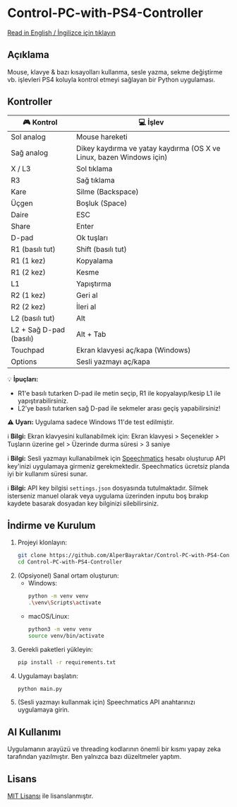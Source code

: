 # Control-PC-with-PS4-Controller

[Read in English / İngilizce için tıklayın](README.md)

## Açıklama

Mouse, klavye & bazı kısayolları kullanma, sesle yazma, sekme değiştirme vb. işlevleri PS4 koluyla kontrol etmeyi sağlayan bir Python uygulaması.

## Kontroller

| 🎮 Kontrol                  | 💻 İşlev                        |
|----------------------------|---------------------------------|
| Sol analog                 | Mouse hareketi              |
| Sağ analog                 | Dikey kaydırma ve yatay kaydırma (OS X ve Linux, bazen Windows için)           |
| X / L3                      | Sol tıklama                     |
| R3                         | Sağ tıklama                     |
| Kare                       | Silme (Backspace)                          |
| Üçgen                      | Boşluk (Space)                          |
| Daire                      | ESC                             |
| Share                      | Enter                           |
| D-pad                      | Ok tuşları                      |
| R1 (basılı tut)            | Shift (basılı tut)              |
| R1 (1 kez)                 | Kopyalama                       |
| R1 (2 kez)                 | Kesme                           |
| L1                         | Yapıştırma                      |
| R2 (1 kez)                 | Geri al                         |
| R2 (2 kez)                 | İleri al                        |
| L2 (basılı tut)            | Alt                             |
| L2 + Sağ D-pad (basılı)    | Alt + Tab                             |
| Touchpad                   | Ekran klavyesi aç/kapa (Windows)          |
| Options                    | Sesli yazmayı aç/kapa           |

💡 **İpuçları:**
- R1'e basılı tutarken D-pad ile metin seçip, R1 ile kopyalayıp/kesip L1 ile yapıştırabilirsiniz.
- L2'ye basılı tutarken sağ D-pad ile sekmeler arası geçiş yapabilirsiniz!

⚠️ **Uyarı:** Uygulama sadece Windows 11'de test edilmiştir.

ℹ️ **Bilgi:** Ekran klavyesini kullanabilmek için: Ekran klavyesi > Seçenekler > Tuşların üzerine gel > Üzerinde durma süresi > 3 saniye

ℹ️ **Bilgi:** Sesli yazmayı kullanabilmek için [Speechmatics](https://www.speechmatics.com/) hesabı oluşturup API key'inizi uygulamaya girmeniz gerekmektedir. Speechmatics ücretsiz planda iyi bir kullanım süresi sunar.

ℹ️ **Bilgi:** API key bilgisi `settings.json` dosyasında tutulmaktadır. Silmek isterseniz manuel olarak veya uygulama üzerinden inputu boş bırakıp kaydete basarak dosyadan key bilginizi silebilirsiniz.

## İndirme ve Kurulum

1. Projeyi klonlayın:
   ```bash
   git clone https://github.com/AlperBayraktar/Control-PC-with-PS4-Controller.git
   cd Control-PC-with-PS4-Controller
   ```
2. (Opsiyonel) Sanal ortam oluşturun:
   - Windows:
     ```bash
     python -m venv venv
     .\venv\Scripts\activate
     ```
   - macOS/Linux:
     ```bash
     python3 -m venv venv
     source venv/bin/activate
     ```
3. Gerekli paketleri yükleyin:
   ```bash
   pip install -r requirements.txt
   ```
4. Uygulamayı başlatın:
   ```bash
   python main.py
   ```
5. (Sesli yazmayı kullanmak için) Speechmatics API anahtarınızı uygulamaya girin.

## AI Kullanımı

Uygulamanın arayüzü ve threading kodlarının önemli bir kısmı yapay zeka tarafından yazılmıştır. Ben yalnızca bazı düzeltmeler yaptım.

## Lisans

[MIT Lisansı](LICENSE) ile lisanslanmıştır.